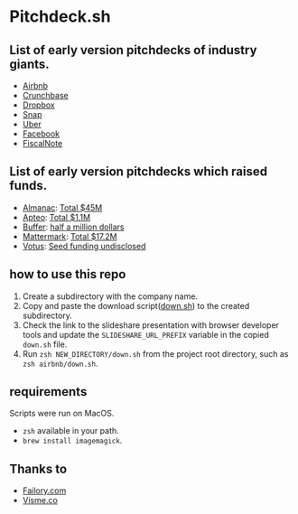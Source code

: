 # Pitchdeck.sh

## List of early version pitchdecks of industry giants.

- [Airbnb](airbnb/deck.pdf)
- [Crunchbase](crunchbase/deck.pdf)
- [Dropbox](dropbox/deck.pdf)
- [Snap](snap/deck.pdf)
- [Uber](uber/deck.pdf)
- [Facebook](facebook/deck.pdf)
- [FiscalNote](fiscal_note/deck.pdf)

## List of early version pitchdecks which raised funds.
- [Almanac](almanac/deck.pdf): [Total $45M](https://www.crunchbase.com/organization/almanac-ce13)
- [Apteo](apteo/deck.pdf): [Total $1.1M](https://www.crunchbase.com/organization/apteo)
- [Buffer](buffer/deck.pdf): [half a million dollars](https://www.crunchbase.com/organization/buffer)
- [Mattermark](mattermark/deck.pdf): [Total $17.2M](https://www.crunchbase.com/organization/mattermark)
- [Votus](votus/deck.pdf): [Seed funding undisclosed](https://www.crunchbase.com/organization/votus)


## how to use this repo
1. Create a subdirectory with the company name.
2. Copy and paste the download script([down.sh](./down.sh)) to the created subdirectory.
3. Check the link to the slideshare presentation with browser developer tools and update the `SLIDESHARE_URL_PREFIX` variable in the copied `down.sh` file.
4. Run `zsh NEW_DIRECTORY/down.sh` from the project root directory, such as `zsh airbnb/down.sh`.

## requirements
Scripts were run on MacOS.
- `zsh` available in your path.
- `brew install imagemagick`.

## Thanks to
- [Failory.com](https://www.failory.com/pitch-deck)
- [Visme.co](https://visme.co/blog/best-pitch-decks/)